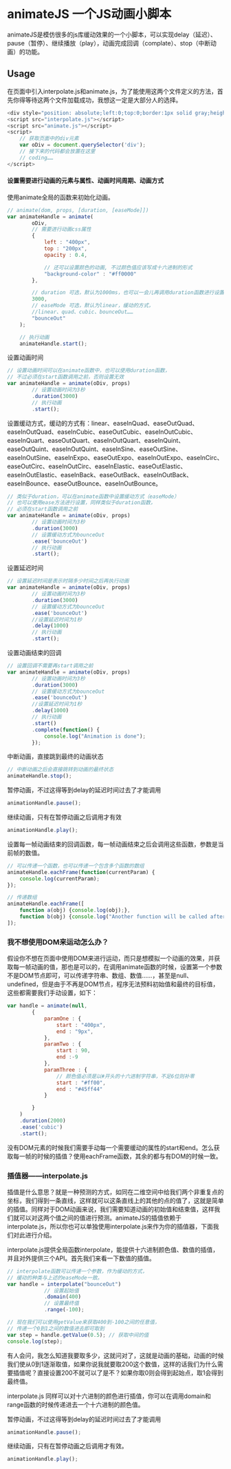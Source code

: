 # animateJS 一个JS动画小脚本

animateJS是模仿很多的js库缓动效果的一个小脚本，可以实现delay（延迟）、pause（暂停）、继续播放（play），动画完成回调（complate）、stop（中断动画）的功能。

## Usage

在页面中引入interpolate.js和animate.js，为了能使用这两个文件定义的方法，首先你得等待这两个文件加载成功，我想这一定是大部分人的选择。

```Javascript
<div style="position: absolute;left:0;top:0;border:1px solid gray;height:100px;display:inline-block;width:100px;opacity: 1;background: white;"></div>
<script src="interpolate.js"></script>
<script src="animate.js"></script>
<script>
	// 获取页面中的div元素
	var oDiv = document.querySelector('div');
	// 接下来的代码都会放置在这里
	// coding……
</script>
```

#### 设置需要进行动画的元素与属性、动画时间周期、动画方式

使用animate全局的函数来初始化动画。

```Javascript
// animate(dom, props, [duration, [easeMode]])
var animateHandle = animate(
		oDiv,
		// 需要进行动画css属性
		{
			left : "400px",
			top : "200px",
			opacity : 0.4,

			// 还可以设置颜色的动画, 不过颜色值应该写成十六进制的形式
			"background-color" : "#ff0000"
		},

		// duration 可选，默认为1000ms，也可以一会儿再调用duration函数进行设置
		3000,
		// easeMode 可选，默认为linear，缓动的方式，
		//linear、quad、cubic、bounceOut……
		"bounceOut"
	);

	// 执行动画
	animateHandle.start();
```

设置动画时间

```Javascript
// 设置动画时间可以在animate函数中，也可以使用duration函数，
// 不过必须在start函数调用之前，否则设置无效
var animateHandle = animate(oDiv, props)
		// 设置动画时间为3秒
		.duration(3000)
		// 执行动画
		.start();
```

设置缓动方式，缓动的方式有：linear、easeInQuad、easeOutQuad、easeInOutQuad、easeInCubic、easeOutCubic、easeInOutCubic、easeInQuart、easeOutQuart、easeInOutQuart、easeInQuint、easeOutQuint、easeInOutQuint、easeInSine、easeOutSine、easeInOutSine、easeInExpo、easeOutExpo、easeInOutExpo、easeInCirc、easeOutCirc、easeInOutCirc、easeInElastic、easeOutElastic、easeInOutElastic、easeInBack、easeOutBack、easeInOutBack、easeInBounce、easeOutBounce、easeInOutBounce。

```Javascript
// 类似于duration，可以在animate函数中设置缓动方式（easeMode）
// 也可以使用ease方法进行设置，同样类似于duration函数，
// 必须在start函数调用之前
var animateHandle = animate(oDiv, props)
		// 设置动画时间为3秒
		.duration(3000)
		// 设置缓动方式为bounceOut
		.ease('bounceOut')
		// 执行动画
		.start();
```

设置延迟时间

```Javascript
// 设置延迟时间是表示时隔多少时间之后再执行动画
var animateHandle = animate(oDiv, props)
		// 设置动画时间为3秒
		.duration(3000)
		// 设置缓动方式为bounceOut
		.ease('bounceOut')
		//设置延迟时间为1秒
		.delay(1000)
		// 执行动画
		.start();
```

设置动画结束的回调

```Javascript
// 设置回调不需要再start调用之前
var animateHandle = animate(oDiv, props)
		// 设置动画时间为3秒
		.duration(3000)
		// 设置缓动方式为bounceOut
		.ease('bounceOut')
		//设置延迟时间为1秒
		.delay(1000)
		// 执行动画
		.start()
		.complete(function() {
			console.log("Animation is done");
		});
```

中断动画，直接跳到最终的动画状态

```Javascript
// 中断动画之后会直接跳转到动画的最终状态
animateHandle.stop();
```

暂停动画，不过这得等到delay的延迟时间过去了才能调用

```Javascript
animationHandle.pause();
```

继续动画，只有在暂停动画之后调用才有效

```Javascript
animationHandle.play();
```

设置每一帧动画结束的回调函数，每一帧动画结束之后会调用这些函数，参数是当前帧的数值。

```Javascript
// 可以传递一个函数，也可以传递一个包含多个函数的数组
animateHandle.eachFrame(function(currentParam) {
	console.log(currentParam);
});

// 传递数组
animateHandle.eachFrame([
	function a(obj) {console.log(obj);},
	function b(obj) {console.log("Another function will be called after each step of animation.");}
]);

```

### 我不想使用DOM来运动怎么办？

假设你不想在页面中使用DOM来进行运动，而只是想模拟一个动画的效果，并获取每一帧动画的值，那也是可以的，在调用animate函数的时候，设置第一个参数不是DOM节点即可，可以传递字符串、数组、数值……，甚至是null、undefined，但是由于不再是DOM节点，程序无法预料初始值和最终的目标值，这些都需要我们手动设置，如下：

```Javascript
var handle = animate(null,
		{
			paramOne : {
				start : "400px",
				end : "9px",
			},
			paramTwo : {
				start : 90,
				end :-9
			},
			paramThree : {
				// 颜色值必须是以#开头的十六进制字符串，不足6位则补零
				start : "#ff00",
				end : "#45ff44"
			}

		}
	)
	.duration(2000)
	.ease('cubic')
	.start();
```

没有DOM元素的时候我们需要手动每一个需要缓动的属性的start和end。怎么获取每一帧的时候的插值？使用eachFrame函数，其余的都与有DOM的时候一致。

### 插值器——interpolate.js

插值是什么意思？就是一种预测的方式，如同在二维空间中给我们两个非重复点的坐标，我们得到一条直线，这样就可以这条直线上的其他的点的值了，这就是简单的插值。同样对于DOM动画来说，我们需要知道动画的初始值和结束值，这样我们就可以对这两个值之间的值进行预测。animateJS的插值依赖于interpolate.js，所以你也可以单独使用interpolate.js来作为你的插值器，下面我们对此进行介绍。

interpolate.js提供全局函数interpolate，能提供十六进制颜色值、数值的插值，并且对外提供三个API。首先我们来看一下数值的插值。

```Javascript
// interpolate函数可以传递一个参数，作为缓动的方式，
// 缓动的种类与上述的easeMode一致。
var handle = interpolate("bounceOut")
			// 设置起始值
			.domain(400)
			// 设置最终值
			.range(-100);

// 现在我们可以使用getValue来获取400到-100之间的任意值，
// 传递一个0到1之间的数值进去即可取到
var step = handle.getValue(0.5); // 获取中间的值
console.log(step);
```

有人会问，我怎么知道我要取多少，这就问对了，这就是动画的基础，动画的时候我们使从0到1逐渐取值，如果你说我就要取200这个数值，这样的话我们为什么需要插值呢？直接设置200不就可以了是不？如果你取0则会得到起始点，取1会得到最终值。

interpolate.js 同样可以对十六进制的颜色进行插值，你可以在调用domain和range函数的时候传递进去一个十六进制的颜色值。

暂停动画，不过这得等到delay的延迟时间过去了才能调用

```Javascript
animationHandle.pause();
```

继续动画，只有在暂停动画之后调用才有效。

```Javascript
animationHandle.play();
```

